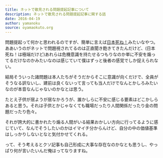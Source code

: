```yaml
---
title: ネットで散見される問題提起記事について
description: ネットで散見される問題提起記事に関する話
date: 2016-04-19
author: yamanoku
source: oyamaokuto.org
---
```


問題提起って何かと思われるのですが、簡単に言えば[日本死ね！](http://anond.hatelabo.jp/20160215171759)みたいなやつ。ああいうのがネットで問題視されてるのは正直聞き飽きてきたんだけど、(日本死ね！は極端だけど)あれらは危機意識を持たせるつもりなのか単に不安を煽ってるだけなのかみたいなのは感じていて僕はずっと後者の感覚でしか捉えられない。

結局そういった諸問題は本人たちがそうだからそこに意識が向くだけで、全員がそうなる訳ないし、建前は良くないって言っても当人だけでなんとかしろみたいなのが本音なんじゃないのかなとは思う。

たとえ子供が居ようが居なかろうが、誰かしらに不安に感じる要素はどこかしらあると思う。それは子供とかじゃなくても職場だったり人間関係だったり金の問題だったり色々。

それが誇大的に書かれたり煽る人間がいる結果おかしい方向に行ってるように感じていて、なんでそうしたいのかはイマイチ分からんけど、自分の中の価値基準はしっかりしないとなと気付かせてくれる。

って、そう考えるとクソ記事も自己形成に大事な存在なのかなとも思うし、やっぱり何が言いたいんだ俺はってなりますね。
